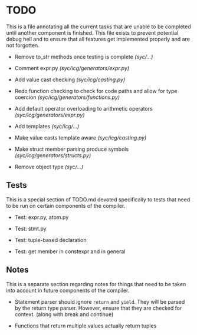 # TODO
This is a file annotating all the current tasks that are unable to be completed until another component is finished.
This file exists to prevent potential debug hell and to ensure that all features get implemented properly and are not forgotten.
 
 - Remove to_str methods once testing is complete *(syc/...)*
 
 - Comment expr.py *(syc/icg/generators/expr.py)*
 
 - Add value cast checking *(syc/icg/casting.py)*
 
 - Redo function checking to check for code paths and allow for type coercion *(syc/icg/generators/functions.py)*
 
 - Add default operator overloading to arithmetic operators *(syc/icg/generators/expr.py)*
 
 - Add templates *(syc/icg/...)*
 
 - Make value casts template aware *(syc/icg/casting.py)*
 
 - Make struct member parsing produce symbols *(syc/icg/generators/structs.py)*
 
 - Remove object type *(syc/...)*

## Tests
This is a special section of TODO.md devoted specifically to tests that need to be run on certain components of the compiler.

 - Test: expr.py, atom.py
 
 - Test: stmt.py 
 
 - Test: tuple-based declaration
 
 - Test: get member in constexpr and in general
 
## Notes
This is a separate section regarding notes for things that need to be taken into account in future components of the compiler.

 - Statement parser should ignore `return` and `yield`.  They will be parsed by the return type parser.  However, ensure that
 they are checked for context. (along with break and continue)
 
 - Functions that return multiple values actually return tuples
